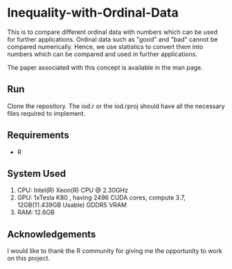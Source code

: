 # Inequality-with-Ordinal-Data

This is to compare different ordinal data with numbers which can be used for further applications. 
Ordinal data such as "good" and "bad" cannot be compared numerically. Hence, we use statistics to convert them into numbers which can be compared and used in further applications.

The paper associated with this concept is available in the man page.

## Run

Clone the repository.
The iod.r or the iod.rproj should have all the necessary files required to implement.

## Requirements
- R

## System Used
1. CPU: Intel(R) Xeon(R) CPU @ 2.30GHz
2. GPU: 1xTesla K80 , having 2496 CUDA cores, compute 3.7,  12GB(11.439GB Usable) GDDR5  VRAM
3. RAM: 12.6GB

## Acknowledgements
I would like to thank the R community for giving me the opportunity to work on this project.
